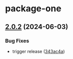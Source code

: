 # package-one

## [2.0.2](https://github.com/gersonn/releases-poc/compare/package-one-v2.0.1...package-one-v2.0.2) (2024-06-03)

### Bug Fixes

- trigger release ([343ac4a](https://github.com/gersonn/releases-poc/commit/343ac4a76b6e9a0445dbf994eb9ecac994cbd065))
